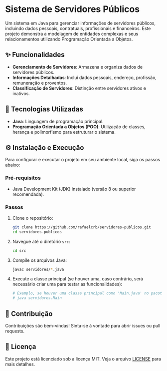 # Sistema de Servidores Públicos

Um sistema em Java para gerenciar informações de servidores públicos, incluindo dados pessoais, contratuais, profissionais e financeiros. Este projeto demonstra a modelagem de entidades complexas e seus relacionamentos utilizando Programação Orientada a Objetos.

## ✨ Funcionalidades

*   **Gerenciamento de Servidores**: Armazena e organiza dados de servidores públicos.
*   **Informações Detalhadas**: Inclui dados pessoais, endereço, profissão, remuneração e proventos.
*   **Classificação de Servidores**: Distinção entre servidores ativos e inativos.

## 🚀 Tecnologias Utilizadas

*   **Java**: Linguagem de programação principal.
*   **Programação Orientada a Objetos (POO)**: Utilização de classes, herança e polimorfismo para estruturar o sistema.

## ⚙️ Instalação e Execução

Para configurar e executar o projeto em seu ambiente local, siga os passos abaixo:

### Pré-requisitos

*   Java Development Kit (JDK) instalado (versão 8 ou superior recomendada).

### Passos

1.  Clone o repositório:
    ```bash
    git clone https://github.com/rafaelcrb/servidores-publicos.git
    cd servidores-publicos
    ```
2.  Navegue até o diretório `src`:
    ```bash
    cd src
    ```
3.  Compile os arquivos Java:
    ```bash
    javac servidores/*.java
    ```
4.  Execute a classe principal (se houver uma, caso contrário, será necessário criar uma para testar as funcionalidades):
    ```bash
    # Exemplo, se houver uma classe principal como 'Main.java' no pacote 'servidores'
    # java servidores.Main
    ```

## 🤝 Contribuição

Contribuições são bem-vindas! Sinta-se à vontade para abrir issues ou pull requests.

## 📄 Licença

Este projeto está licenciado sob a licença MIT. Veja o arquivo [LICENSE](LICENSE) para mais detalhes.


